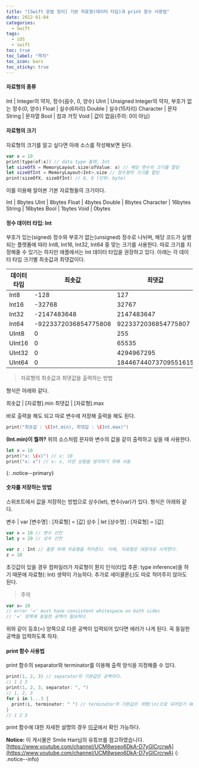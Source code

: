 ```yaml
---
title: "[Swift 문법 정리] 기본 자료형(데이터 타입)과 print 함수 사용법"
date: 2022-01-04
categories:
  - Swift
tags:
  - iOS
  - swift
toc: true
toc_label: "목차"
toc_icon: bars
toc_sticky: true
---
```


#### 자료형의 종류

Int | Integer의 약자, 정수(음수, 0, 양수)
UInt | Unsigned Integer의 약자, 부호가 없는 정수(0, 양수)
Float | 실수(6자리)
Double | 실수(15자리)
Character | 문자
String | 문자열
Bool | 참과 거짓
Void | 값이 없음(주의: 0이 아님)

#### 자료형의 크기

자료형의 크기를 알고 싶다면 아래 소스를 작성해보면 된다.

```swift
var x = 10
print(type(of:x)) // data type 출력, Int
let sizeOfX = MemoryLayout.size(ofValue: x) // 해당 변수의 크기를 할당
let sizeOfInt = MemoryLayout<Int>.size // 정수형의 크기를 할당
print(sizeOfX, sizeOfInt) // 8, 8 (단위: byte)
```

이를 이용해 알아본 기본 자료형들의 크기이다.

Int | 8bytes
UInt | 8bytes
Float | 4bytes
Double | 8bytes
Character | 16bytes
String | 16bytes
Bool | 1bytes
Void | 0bytes

#### 정수 데이터 타입: Int

부호가 있는(signed) 정수와 부호가 없는(unsigned) 정수로 나뉘며, 해당 코드가 실행되는 플랫폼에 따라 Int8, Int16, Int32, Int64 중 맞는 크기를 사용한다.
따로 크기를 지정해줄 수 있기는 하지만 애플에서는 Int 데이터 타입을 권장하고 있다.
아래는 각 데이터 타입 크기별 최솟값과 최댓값이다.

데이터 타입 | 최솟값 | 최댓값
--- | --- | ---
Int8 | -128 | 127
Int16 | -32768 | 32767
Int32 | -2147483648 | 2147483647
Int64 | -9223372036854775808 | 9223372036854775807
UInt8 | 0 | 255
UInt16 | 0 | 65535
UInt32 | 0 | 4294967295
UInt64 | 0 | 18446744073709551615

> 자료형의 최솟값과 최댓값을 출력하는 방법

형식은 아래와 같다.

최솟값 | [자료형].min
최댓값 | [자료형].max

바로 출력을 해도 되고 따로 변수에 저장해 출력을 해도 된다.

```swift
print("최솟값 : \(Int.min), 최댓값 : \(Int.max)")
```

**\(Int.min)이 뭘까?** 위의 소스처럼 문자와 변수의 값을 같이 출력하고 싶을 때 사용한다.
```swift
let x = 10
print("x: \(x)") // x: 10
print("x: x") // x: x, 이런 상황을 방지하기 위해 사용
```
{: .notice--primary}

#### 숫자를 저장하는 방법

스위프트에서 값을 저장하는 방법으로 상수(let), 변수(var)가 있다.
형식은 아래와 같다.

변수 | var [변수명] : [자료형] = [값]
상수 | let [상수명] : [자료형] = [값]

```swift
var x = 10 // 변수 선언
let y = 20 // 상수 선언

var z : Int // 콜론 뒤에 자료형을 적어준다. 이때, 자료형은 대문자로 시작한다.
z = 10
```

초깃값이 있을 경우 컴파일러가 자료형이 뭔지 인식(타입 추론: type inference)을 하기 때문에 자료형(: Int) 생략이 가능하다.
추가로 세미콜론(;)도 따로 적어주지 않아도 된다.

> 주의

```swift
var x= 10
// error '=' must have consistent whitespace on both sides
// '=' 양쪽에 동일한 공백이 필요하다
```

위와 같이 등호(=) 양쪽으로 다른 공백이 입력되어 있다면 에러가 나게 된다. 꼭 동일한 공백을 입력하도록 하자.

#### print 함수 사용법

print 함수의 separator와 terminator를 이용해 출력 양식을 지정해줄 수 있다.

```swift
print(1, 2, 3) // separator의 기본값은 공백이다.
// 1 2 3
print(1, 2, 3, separator: ", ")
// 1, 2, 3
for i in 1...3 {
  print(i, terminator: " ") // terminator의 기본값은 개행(\n)으로 되어있기 때문에 안쓸경우 세 줄로 출력되게 된다.
}
// 1 2 3
```

print 함수에 대한 자세한 설명의 경우 [이곳](https://developer.apple.com/documentation/swift/1541053-print)에서 확인 가능하다.


**Notice:** 이 게시물은 Smile Han님의 유튜브를 참고하였습니다.
[https://www.youtube.com/channel/UCM8wseo6DkA-D7yGlCrcrwA](https://www.youtube.com/channel/UCM8wseo6DkA-D7yGlCrcrwA)
{: .notice--info}